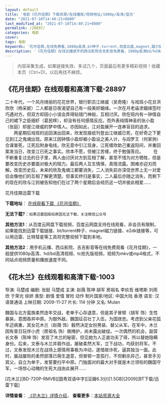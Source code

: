 ```yaml
---
layout: default
title: '电影《花月佳期》下载资源/在线播放/视频地址/1080p/高清/蓝光'
date: "2021-07-10T14:40:21+0800"
last_modified_at: "2021-07-10T14:40:21+0800"
permalink: /28897/
categories: 电影
cover:
tags: 电影
keywords: '花月佳期,在线免费看,1080p高清,bt种子,torrent,百度云盘,magnet,磁力链,迅雷下载资源'
description: '《花月佳期》在线云播放手机西瓜影院吉吉影音免费看，1080p高清bd/hd未删减完整版和tc抢先枪版，mkv/mp4格式，附带bt/torrent种子、magnet/磁力链、百度云盘、网盘资源迅雷下载链接'
---
```


>内容采集生成，如果链接失效，多试几个，页面最后有更多精彩视频！收藏本页（Ctrl+D)，以后再找不麻烦。


## 《花月佳期》在线观看和高清下载-28897

二十年代，一个风月绮丽的花花世界，银行职员江继威（吴奇隆）与戏班小花旦洪欣欣（杨采妮）二人都是日夜渴望自己有一段美好姻缘。一次在月老庙求姻缘签时巧遇对方。但双方却因小小误会弄得贴错门神般，互相讨厌。欣在班内有一钟情自己的裙下之臣细虾（葛民辉），却没有任何感情反应。而外表纯情神圣的张小盈（张庭）却是江继威的梦中情人。亦因如此，江对盈展开一连串盲目的追求。<br />　　两星期后戏班的巡回演出回来，欣发现报纸刊登出江继威已死，在好奇之下更见到江之鬼魂出现。原来江因钟情小盈却被小盈设之美人计，与阎罗王（何家驹）合谋害死，江死后附身电线，欣无意中引江现身，江死缠欣助己重返阳间，并重回案发当日，改变江已死之事实。欣本不愿，但被江苦缠，终于勉强答应。 　　在不断重复过去的日子里，两人由讨厌对方到互相了解，甚至不惜为对方牺牲，但是要改变历史亦要面对极大的阻力。最后两人互生情愫，真情流露。困难亦迎刃而解。改变历史后，未来的欣及鬼魂江都要消失，二人消失前亦深信世界上无一对爱侣会像他们的互相了解更清楚。但事实终归是事实，二人最后亦随之消失，而剩下的现在的欣与江则被告知他们在过了两个星期后会经历这一切并彼此相爱……


花月佳期迅雷下载

**下载地址**： [在线观看下载 《花月佳期》](https://www.993dy.com//vod-detail-id-19692.html) 


**无法下载?**：`如果迅雷因版权原因无法下载，关注微信公众号 `

**其他方法1**：从百度云网盘下载视频，百度云网盘支持在线观看，非会员有限制，如果能找到迅雷下载链接、bt/torrent种子、magnet磁力链接、e2dk链接等，可以用迅雷、比特彗星等工具将完整视频下载到本地。

**其他方法2**：用手机云播、西瓜影院、吉吉影音等在线免费观看《花月佳期》，一般提供1080p高清、hd/bd高清视频、tc抢先版视频，视频为mkv或mp4格式，不同站点视频质量和播放速度不同。


## 《花木兰》在线观看和高清下载-1003

导演: 马楚成 编剧: 张挺 马楚成 主演: 赵薇 陈坤 胡军 房祖名 李玖哲 维塔斯 刘雨欣 于荣光 徐娇 类型: 剧情 爱情 冒险 动作 制片国家/地区: 中国大陆 香港 语言: 汉语普通话 上映日期: 2009-11-27 片长: 114 分钟 又名: Mulan

魏国与北方蛮族柔然连年交战，老单于心存退意，但是其子冒顿（胡军 饰）生性暴戾，意图吞并中原。为御外敌，魏国征召壮丁入伍，为国效忠。考虑到父亲花弧年迈病重，其女花木兰（赵薇 饰）毅然决定女扮男装、替父从军。在军中，木兰因有昔日玩伴小虎（房祖名 饰）做掩护，尚未露出破绽。一次偶然的机会，副营长文泰（陈坤 饰）发现了木兰的秘密，但见她为人正直功夫了得，所以替她隐瞒身份。后来，文泰与木兰并肩作战，屡破柔然大军，立下战功，均获封将军。不过，文泰发现木兰在战场上感情用事极为冲动，遂借故诈死，逼其独当一面。此时，屡战屡败的柔然部落已萌生退意，但冒顿一意孤行，不但剿杀异己，甚至手刃其父，自立为单于，发誓要扫平中原。门独面对的最大对手就是木兰领衔的魏国守军，一场惊心动魄的生死大战由此展开……


[花木兰][BD-720P-RMVB][国粤双语中字][豆瓣6.3分][1.5GB][2009][BT下载/迅雷下载]

**详情查看**： [《花木兰》详情介绍](/movie/1003/)， **查看更多**：[本站资源大全](/movie/t/all/)

